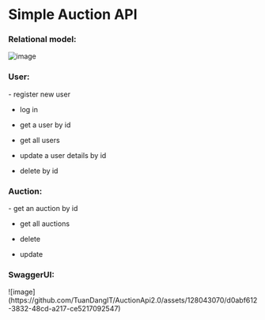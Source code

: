 <h1>Simple Auction API</h1>

<h3>Relational model:</h3>

![image](https://github.com/TuanDangIT/AuctionApi2.0/assets/128043070/9a3b8b40-77a0-4b72-9a90-48369a94e5a2)

<h3>User:</h3>
- register new user

- log in
  
- get a user by id
  
- get all users
  
- update a user details by id
  
- delete by id
  

<h3>Auction:</h3>
- get an auction by id

- get all auctions

- delete
  
- update

<h3>SwaggerUI:</h3>
![image](https://github.com/TuanDangIT/AuctionApi2.0/assets/128043070/d0abf612-3832-48cd-a217-ce5217092547)


